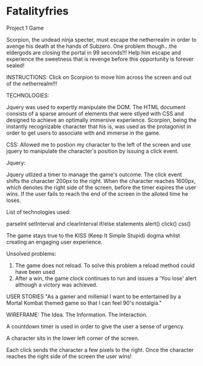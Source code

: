 # Fatalityfries
Project 1 Game


Scorpion, the undead ninja specter, must escape the netherrealm in order to avenge his death at the hands of Subzero. One problem though...the eldergods are closing the portal in 99 seconds!!!  Help him escape and experience the sweetness that is revenge before this opportunity is forever sealed! 

INSTRUCTIONS:
Click on Scorpion to move him across the screen and out of the netherrealm!!!


TECHNOLOGIES:

Jquery was used to expertly manipulate the DOM. The HTML document consists of a sparse amount of elements that were stlyed with CSS and designed to achieve an optimally immersive experience. Scorpion, being the instantly recognizable character that his is, was used as the protagonist in order to get users to associate with and immerse in the game.

CSS: Allowed me to postion my character to the left of the screen and use jquery to manipulate the character's position by issuing a click event.

Jquery:

Jquery utlized a timer to manage the game's outcome. The click event shifts the character 200px to the right. When the character reaches 1600px, which denotes the right side of the screen, before the timer expires the user wins. If the user fails to reach the end of the screen in the alloted time he loses.

List of technologies used:

parseInt
setInterval and clearInterval
if/else statements
alert()
click()
css()


The game stays true to the KISS (Keep It Simple Stupid) dogma whilst creating an engaging user experience.

Unsolved problems:
1. The game does not reload. To solve this problem a reload method could have been used
2. After a win, the game clock continues to run and issues a 'You lose' alert although a victory was achieved.

USER STORIES
"As a gamer and millenial I want to be entertained by a Mortal Kombat themed game so that I can feel 90's nostalgia."

WIREFRAME:
The Idea. The Information. The Interaction.

A countdown timer is used in order to give the user a sense of urgency.

A character sits in the lower left corner of the screen.

Each click sends the character a few pixels to the right. Once the character reaches the right side of the screen the user wins!






















